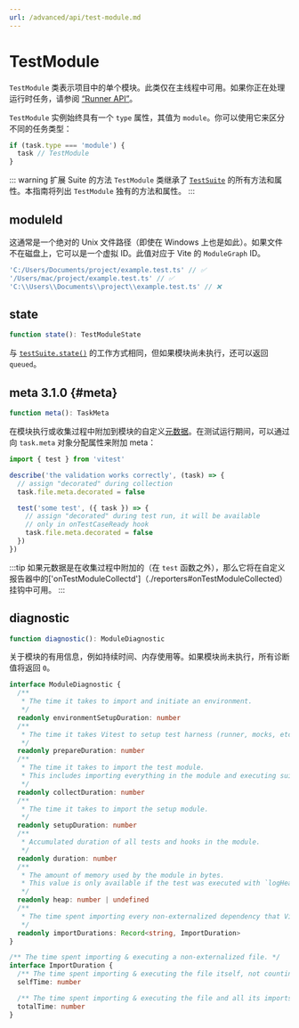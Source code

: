 ```yaml
---
url: /advanced/api/test-module.md
---
```

# TestModule

`TestModule` 类表示项目中的单个模块。此类仅在主线程中可用。如果你正在处理运行时任务，请参阅 [“Runner API”](/advanced/runner#tasks)。

`TestModule` 实例始终具有一个 `type` 属性，其值为 `module`。你可以使用它来区分不同的任务类型：

```ts
if (task.type === 'module') {
  task // TestModule
}
```

::: warning 扩展 Suite 的方法
`TestModule` 类继承了 [`TestSuite`](/advanced/api/test-suite) 的所有方法和属性。本指南将列出 `TestModule` 独有的方法和属性。
:::

## moduleId

这通常是一个绝对的 Unix 文件路径（即使在 Windows 上也是如此）。如果文件不在磁盘上，它可以是一个虚拟 ID。此值对应于 Vite 的 `ModuleGraph` ID。

```ts
'C:/Users/Documents/project/example.test.ts' // ✅
'/Users/mac/project/example.test.ts' // ✅
'C:\\Users\\Documents\\project\\example.test.ts' // ❌
```

## state

```ts
function state(): TestModuleState
```

与 [`testSuite.state()`](/advanced/api/test-suite#state) 的工作方式相同，但如果模块尚未执行，还可以返回 `queued`。

## meta 3.1.0 {#meta}

```ts
function meta(): TaskMeta
```

在模块执行或收集过程中附加到模块的自定义[元数据](/advanced/metadata)。在测试运行期间，可以通过向 `task.meta` 对象分配属性来附加 meta：

```ts {5,10}
import { test } from 'vitest'

describe('the validation works correctly', (task) => {
  // assign "decorated" during collection
  task.file.meta.decorated = false

  test('some test', ({ task }) => {
    // assign "decorated" during test run, it will be available
    // only in onTestCaseReady hook
    task.file.meta.decorated = false
  })
})
```

:::tip
如果元数据是在收集过程中附加的（在 `test` 函数之外），那么它将在自定义报告器中的\['onTestModuleCollectd']（./reporters#onTestModuleCollected）挂钩中可用。
:::

## diagnostic

```ts
function diagnostic(): ModuleDiagnostic
```

关于模块的有用信息，例如持续时间、内存使用等。如果模块尚未执行，所有诊断值将返回 `0`。

```ts
interface ModuleDiagnostic {
  /**
   * The time it takes to import and initiate an environment.
   */
  readonly environmentSetupDuration: number
  /**
   * The time it takes Vitest to setup test harness (runner, mocks, etc.).
   */
  readonly prepareDuration: number
  /**
   * The time it takes to import the test module.
   * This includes importing everything in the module and executing suite callbacks.
   */
  readonly collectDuration: number
  /**
   * The time it takes to import the setup module.
   */
  readonly setupDuration: number
  /**
   * Accumulated duration of all tests and hooks in the module.
   */
  readonly duration: number
  /**
   * The amount of memory used by the module in bytes.
   * This value is only available if the test was executed with `logHeapUsage` flag.
   */
  readonly heap: number | undefined
  /**
   * The time spent importing every non-externalized dependency that Vitest has processed.
   */
  readonly importDurations: Record<string, ImportDuration>
}

/** The time spent importing & executing a non-externalized file. */
interface ImportDuration {
  /** The time spent importing & executing the file itself, not counting all non-externalized imports that the file does. */
  selfTime: number

  /** The time spent importing & executing the file and all its imports. */
  totalTime: number
}
```
